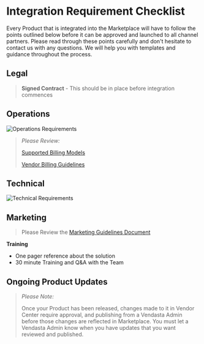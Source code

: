 # Integration Requirement Checklist

Every Product that is integrated into the Marketplace will have to follow the points outlined below before it can be approved and launched to all channel partners. Please read through these points carefully and don't hesitate to contact us with any questions. We will help you with templates and guidance throughout the process.

## Legal

<!-- theme: danger -->
>**Signed Contract** - This should be in place before integration commences

## Operations

![Operations Requirements](https://storage.googleapis.com/wordpress-www-vendasta/developers/2021/operations_requirements_1.png)


<!-- theme: warning -->
>_Please Review:_
>
>[Supported Billing Models](https://docs.google.com/document/d/1NL_u4CFMoBw0p1t3UKvyQJsd6f-UX51Qj92P0wvvA2M/edit#heading=h.nscvy0c6qcnm)
>
>[Vendor Billing Guidelines](https://docs.google.com/document/d/1QYHHyw66OPEmhvYmne8b-liJHTbMNp8IO4wszu_6sHc/edit#heading=h.fw1y7oviytoe)


## Technical

![Technical Requirements](https://storage.googleapis.com/wordpress-www-vendasta/developers/2021/technical_requirements_1.png)

## Marketing

<!-- theme: warning -->
>Please Review the [Marketing Guidelines Document](https://docs.google.com/document/d/15XmlwdsE5QeAxHVhZTb3RE6wkRHQbtRLgjTo4GuaCeg/edit?usp=sharing)

**Training**
- One pager reference about the solution
- 30 minute Training and Q&A with the Team

## Ongoing Product Updates

<!-- theme: info -->
>_Please Note:_
>
>Once your Product has been released, changes made to it in Vendor Center require approval, and publishing from a Vendasta Admin before those changes are reflected in Marketplace. You must let a Vendasta Admin know when you have updates that you want reviewed and published.
</div>
